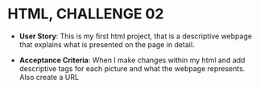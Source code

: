 # HTML, CHALLENGE 02

* **User Story**: This is my first html project, that is a descriptive webpage that explains what is presented on the page in detail. 

* **Acceptance Criteria**: When I make changes within my html and add descriptive tags for each picture and what the webpage represents. Also create a URL 
